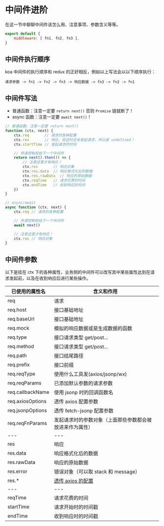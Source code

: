 # 中间件进阶
在这一节中聊聊中间件该怎么用、注意事项、参数含义等等。

```js
export default {
    middleware: [ fn1, fn2, fn3 ],
}
```

## 中间件执行顺序
koa 中间件的执行顺序和 redux 的正好相反，例如以上写法会以以下顺序执行：

`请求参数 -> fn1 -> fn2 -> fn3 -> 响应数据 -> fn3 -> fn2 -> fn1`

## 中间件写法

* 普通函数：注意一定要 `return next()` 否则 `Promise` 链就断了！
* async 函数：注意一定要 `await next()`！

```js
// 普通函数，注意一定要 return next()
function (ctx, next) {
    ctx.req       // 请求的各种配置
    ctx.res       // 响应，但这时还未发起请求，所以是 undefined！
    ctx.startTime // 发起请求的时间

    // 传递控制权给下一个中间件
    return next().then(() => {
        // 注意这里才有响应！
        ctx.res       // 响应对象
        ctx.res.data  // 响应格式化后的数据
        ctx.res.rawData  // 响应的原始数据
        ctx.reqTime   // 请求花费的时间
        ctx.endTime   // 收到响应的时间
    })
}

// async/await
async function (ctx, next) {
    ctx.req // 请求的各种配置

    // 传递控制权给下一个中间件
    await next()

    // 注意这里才有响应！
    ctx.res // 响应对象
}
```

## 中间件参数

以下是挂在 ctx 下的各种属性，业务侧的中间件可以改写其中某些属性达到在请求发起前，以及在收到响应后进行某些操作。

| 已使用的属性名 | 含义和作用 |
| --- | --- |
| req | 请求 |
| req.host <badge text="2.0.0-" /> | 接口基础地址 |
| req.baseUrl <badge text="1.3.5+" /> | 接口基础地址 |
| req.mock | 模拟的响应数据或是生成数据的函数 |
| req.type <badge text="2.0.0-" /> | 接口请求类型 get/post... |
| req.method <badge text="1.3.5+" /> | 接口请求类型 get/post... |
| req.path | 接口结尾路径 |
| req.prefix | 接口前缀 |
| req.reqType | 使用什么工具发(axios/jsonp/wx) |
| req.reqParams | 已添加默认参数的请求参数 |
| req.callbackName | 使用 jsonp 时的回调函数名 |
| req.axiosOptions | 透传 axios 配置参数 |
| req.jsonpOptions | 透传 fetch-jsonp 配置参数|
| req.reqFnParams | 发起请求时的参数对象（上面那些参数都会被放进来作为属性） |
| --- | --- |
| res | 响应 |
| res.data | 响应格式化后的数据 |
| res.rawData | 响应的原始数据 |
| res.error | 错误对象（可以取 stack 和 message） |
| res.* | [透传 axios 的配置](https://github.com/axios/axios#response-schema) |
| --- | --- |
| reqTime | 请求花费的时间 |
| startTime | 请求开始时的时间戳 |
| endTime | 收到响应时的时间戳 |
